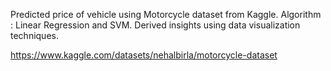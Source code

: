 Predicted price of vehicle using Motorcycle dataset from Kaggle.
Algorithm : Linear Regression and SVM. 
Derived insights using data visualization techniques.

https://www.kaggle.com/datasets/nehalbirla/motorcycle-dataset
